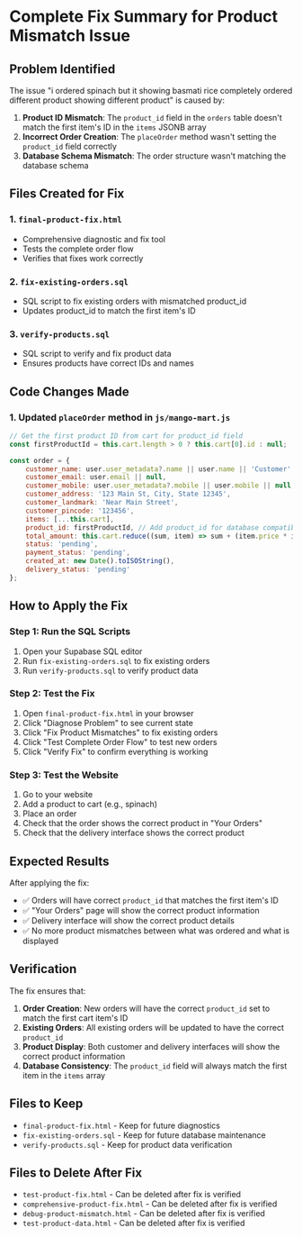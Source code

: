 # Complete Fix Summary for Product Mismatch Issue

## Problem Identified
The issue "i ordered spinach but it showing basmati rice completely ordered different product showing different product" is caused by:

1. **Product ID Mismatch**: The `product_id` field in the `orders` table doesn't match the first item's ID in the `items` JSONB array
2. **Incorrect Order Creation**: The `placeOrder` method wasn't setting the `product_id` field correctly
3. **Database Schema Mismatch**: The order structure wasn't matching the database schema

## Files Created for Fix

### 1. `final-product-fix.html`
- Comprehensive diagnostic and fix tool
- Tests the complete order flow
- Verifies that fixes work correctly

### 2. `fix-existing-orders.sql`
- SQL script to fix existing orders with mismatched product_id
- Updates product_id to match the first item's ID

### 3. `verify-products.sql`
- SQL script to verify and fix product data
- Ensures products have correct IDs and names

## Code Changes Made

### 1. Updated `placeOrder` method in `js/mango-mart.js`
```javascript
// Get the first product ID from cart for product_id field
const firstProductId = this.cart.length > 0 ? this.cart[0].id : null;

const order = {
    customer_name: user.user_metadata?.name || user.name || 'Customer',
    customer_email: user.email || null,
    customer_mobile: user.user_metadata?.mobile || user.mobile || null,
    customer_address: '123 Main St, City, State 12345',
    customer_landmark: 'Near Main Street',
    customer_pincode: '123456',
    items: [...this.cart],
    product_id: firstProductId, // Add product_id for database compatibility
    total_amount: this.cart.reduce((sum, item) => sum + (item.price * item.quantity), 0),
    status: 'pending',
    payment_status: 'pending',
    created_at: new Date().toISOString(),
    delivery_status: 'pending'
};
```

## How to Apply the Fix

### Step 1: Run the SQL Scripts
1. Open your Supabase SQL editor
2. Run `fix-existing-orders.sql` to fix existing orders
3. Run `verify-products.sql` to verify product data

### Step 2: Test the Fix
1. Open `final-product-fix.html` in your browser
2. Click "Diagnose Problem" to see current state
3. Click "Fix Product Mismatches" to fix existing orders
4. Click "Test Complete Order Flow" to test new orders
5. Click "Verify Fix" to confirm everything is working

### Step 3: Test the Website
1. Go to your website
2. Add a product to cart (e.g., spinach)
3. Place an order
4. Check that the order shows the correct product in "Your Orders"
5. Check that the delivery interface shows the correct product

## Expected Results

After applying the fix:
- ✅ Orders will have correct `product_id` that matches the first item's ID
- ✅ "Your Orders" page will show the correct product information
- ✅ Delivery interface will show the correct product details
- ✅ No more product mismatches between what was ordered and what is displayed

## Verification

The fix ensures that:
1. **Order Creation**: New orders will have the correct `product_id` set to match the first cart item's ID
2. **Existing Orders**: All existing orders will be updated to have the correct `product_id`
3. **Product Display**: Both customer and delivery interfaces will show the correct product information
4. **Database Consistency**: The `product_id` field will always match the first item in the `items` array

## Files to Keep
- `final-product-fix.html` - Keep for future diagnostics
- `fix-existing-orders.sql` - Keep for future database maintenance
- `verify-products.sql` - Keep for product data verification

## Files to Delete After Fix
- `test-product-fix.html` - Can be deleted after fix is verified
- `comprehensive-product-fix.html` - Can be deleted after fix is verified
- `debug-product-mismatch.html` - Can be deleted after fix is verified
- `test-product-data.html` - Can be deleted after fix is verified
